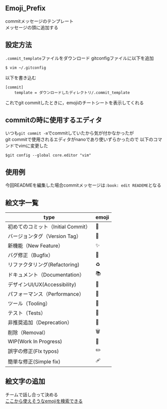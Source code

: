 ## Emoji_Prefix

commitメッセージのテンプレート<br> メッセージの頭に追加する

## 設定方法

`.commit_template`ファイルをダウンロード gitconfigファイルに以下を追加

```
$ vim ~/.gitconfig
```

以下を書き込む

```
[commit]
    template = ダウンロードしたディレクトリ/.commit_template
```

これでgit commitしたときに，emojiのチートシートを表示してくれる

## commitの時に使用するエディタ

いつも`git commit -m`でcommitしていたから気が付かなかったが<br> git
commitで使用されるエディタがnanoであり使いずらかったので
以下のコマンドでvimに変更した

```
$git config --global core.editor "vim"
```

## 使用例

今回READMEを編集した場合commitメッセージは`:book: edit READEME`となる

## 絵文字一覧

| type                               | emoji |
| ---------------------------------- | ----- |
| 初めてのコミット（Initial Commit） | 🎉    |
| バージョンタグ（Version Tag）      | 🔖    |
| 新機能（New Feature）              | ✨    |
| バグ修正（Bugfix）                 | 🐛    |
| リファクタリング(Refactoring)      | ♻️     |
| ドキュメント（Documentation）      | 📚    |
| デザインUI/UX(Accessibility)       | 🎨    |
| パフォーマンス（Performance）      | 🐎    |
| ツール（Tooling）                  | 🔧    |
| テスト（Tests）                    | 🚨    |
| 非推奨追加（Deprecation）          | 💩    |
| 削除（Removal）                    | 🗑️     |
| WIP(Work In Progress)              | 🚧    |
| 誤字の修正(FIx typos)              | ✏️     |
| 簡単な修正(Simple fix)             | 🩹    |

## 絵文字の追加

チームで話し合って決める<br>
[ここから使えそうなemojiを検索できる](https://gitmoji.dev)
